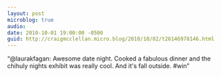 ```yaml
---
layout: post
microblog: true
audio: 
date: 2010-10-01 19:00:00 -0500
guid: http://craigmcclellan.micro.blog/2010/10/02/t26146978146.html
---
```

“@laurakfagan: Awesome date night. Cooked a fabulous dinner and the chihuly nights exhibit was really cool. And it's fall outside. #win”
